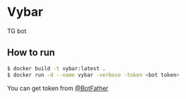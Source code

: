 # Vybar

TG bot

## How to run

```bash
$ docker build -t vybar:latest .
$ docker run -d --name vybar -verbose -token <bot token>
```

You can get token from [@BotFather](https://t.me/botfather)
